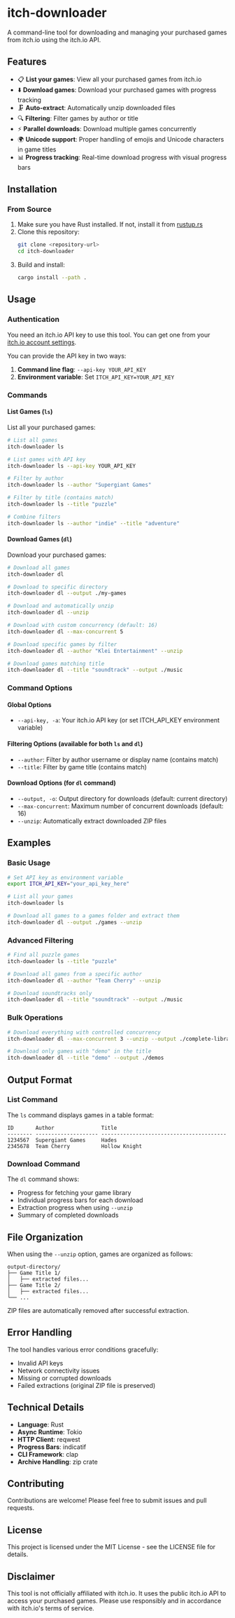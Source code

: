 # itch-downloader

A command-line tool for downloading and managing your purchased games from itch.io using the itch.io API.

## Features

- 📋 **List your games**: View all your purchased games from itch.io
- ⬇️ **Download games**: Download your purchased games with progress tracking
- 🗜️ **Auto-extract**: Automatically unzip downloaded files
- 🔍 **Filtering**: Filter games by author or title
- ⚡ **Parallel downloads**: Download multiple games concurrently
- 🌍 **Unicode support**: Proper handling of emojis and Unicode characters in game titles
- 📊 **Progress tracking**: Real-time download progress with visual progress bars

## Installation

### From Source

1. Make sure you have Rust installed. If not, install it from [rustup.rs](https://rustup.rs/)
2. Clone this repository:
   ```bash
   git clone <repository-url>
   cd itch-downloader
   ```
3. Build and install:
   ```bash
   cargo install --path .
   ```

## Usage

### Authentication

You need an itch.io API key to use this tool. You can get one from your [itch.io account settings](https://itch.io/user/settings/api-keys).

You can provide the API key in two ways:
1. **Command line flag**: `--api-key YOUR_API_KEY`
2. **Environment variable**: Set `ITCH_API_KEY=YOUR_API_KEY`

### Commands

#### List Games (`ls`)

List all your purchased games:

```bash
# List all games
itch-downloader ls

# List games with API key
itch-downloader ls --api-key YOUR_API_KEY

# Filter by author
itch-downloader ls --author "Supergiant Games"

# Filter by title (contains match)
itch-downloader ls --title "puzzle"

# Combine filters
itch-downloader ls --author "indie" --title "adventure"
```

#### Download Games (`dl`)

Download your purchased games:

```bash
# Download all games
itch-downloader dl

# Download to specific directory
itch-downloader dl --output ./my-games

# Download and automatically unzip
itch-downloader dl --unzip

# Download with custom concurrency (default: 16)
itch-downloader dl --max-concurrent 5

# Download specific games by filter
itch-downloader dl --author "Klei Entertainment" --unzip

# Download games matching title
itch-downloader dl --title "soundtrack" --output ./music
```

### Command Options

#### Global Options
- `--api-key, -a`: Your itch.io API key (or set ITCH_API_KEY environment variable)

#### Filtering Options (available for both `ls` and `dl`)
- `--author`: Filter by author username or display name (contains match)
- `--title`: Filter by game title (contains match)

#### Download Options (for `dl` command)
- `--output, -o`: Output directory for downloads (default: current directory)
- `--max-concurrent`: Maximum number of concurrent downloads (default: 16)
- `--unzip`: Automatically extract downloaded ZIP files

## Examples

### Basic Usage

```bash
# Set API key as environment variable
export ITCH_API_KEY="your_api_key_here"

# List all your games
itch-downloader ls

# Download all games to a games folder and extract them
itch-downloader dl --output ./games --unzip
```

### Advanced Filtering

```bash
# Find all puzzle games
itch-downloader ls --title "puzzle"

# Download all games from a specific author
itch-downloader dl --author "Team Cherry" --unzip

# Download soundtracks only
itch-downloader dl --title "soundtrack" --output ./music
```

### Bulk Operations

```bash
# Download everything with controlled concurrency
itch-downloader dl --max-concurrent 3 --unzip --output ./complete-library

# Download only games with "demo" in the title
itch-downloader dl --title "demo" --output ./demos
```

## Output Format

### List Command
The `ls` command displays games in a table format:
```
ID       Author               Title
-------- -------------------- ----------------------------------------
1234567  Supergiant Games     Hades
2345678  Team Cherry          Hollow Knight
```

### Download Command
The `dl` command shows:
- Progress for fetching your game library
- Individual progress bars for each download
- Extraction progress when using `--unzip`
- Summary of completed downloads

## File Organization

When using the `--unzip` option, games are organized as follows:
```
output-directory/
├── Game Title 1/
│   ├── extracted files...
├── Game Title 2/
│   ├── extracted files...
└── ...
```

ZIP files are automatically removed after successful extraction.

## Error Handling

The tool handles various error conditions gracefully:
- Invalid API keys
- Network connectivity issues
- Missing or corrupted downloads
- Failed extractions (original ZIP file is preserved)

## Technical Details

- **Language**: Rust
- **Async Runtime**: Tokio
- **HTTP Client**: reqwest
- **Progress Bars**: indicatif
- **CLI Framework**: clap
- **Archive Handling**: zip crate

## Contributing

Contributions are welcome! Please feel free to submit issues and pull requests.

## License

This project is licensed under the MIT License - see the LICENSE file for details.

## Disclaimer

This tool is not officially affiliated with itch.io. It uses the public itch.io API to access your purchased games. Please use responsibly and in accordance with itch.io's terms of service.
